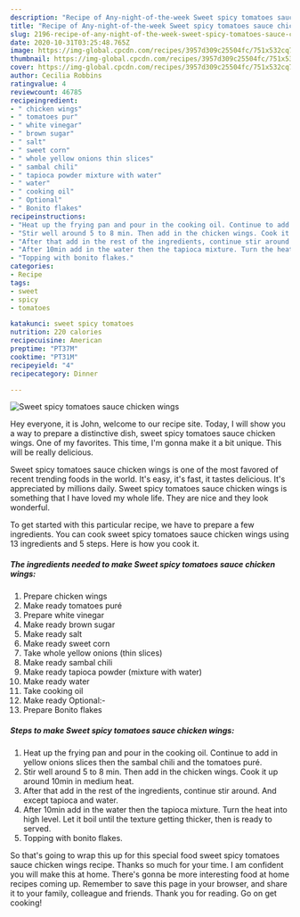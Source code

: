 ```yaml
---
description: "Recipe of Any-night-of-the-week Sweet spicy tomatoes sauce chicken wings"
title: "Recipe of Any-night-of-the-week Sweet spicy tomatoes sauce chicken wings"
slug: 2196-recipe-of-any-night-of-the-week-sweet-spicy-tomatoes-sauce-chicken-wings
date: 2020-10-31T03:25:48.765Z
image: https://img-global.cpcdn.com/recipes/3957d309c25504fc/751x532cq70/sweet-spicy-tomatoes-sauce-chicken-wings-recipe-main-photo.jpg
thumbnail: https://img-global.cpcdn.com/recipes/3957d309c25504fc/751x532cq70/sweet-spicy-tomatoes-sauce-chicken-wings-recipe-main-photo.jpg
cover: https://img-global.cpcdn.com/recipes/3957d309c25504fc/751x532cq70/sweet-spicy-tomatoes-sauce-chicken-wings-recipe-main-photo.jpg
author: Cecilia Robbins
ratingvalue: 4
reviewcount: 46785
recipeingredient:
- " chicken wings"
- " tomatoes pur"
- " white vinegar"
- " brown sugar"
- " salt"
- " sweet corn"
- " whole yellow onions thin slices"
- " sambal chili"
- " tapioca powder mixture with water"
- " water"
- " cooking oil"
- " Optional"
- " Bonito flakes"
recipeinstructions:
- "Heat up the frying pan and pour in the cooking oil. Continue to add in yellow onions slices then the sambal chili and the tomatoes puré."
- "Stir well around 5 to 8 min. Then add in the chicken wings. Cook it up around 10min in medium heat."
- "After that add in the rest of the ingredients, continue stir around. And except tapioca and water."
- "After 10min add in the water then the tapioca mixture. Turn the heat into high level. Let it boil until the texture getting thicker, then is ready to served."
- "Topping with bonito flakes."
categories:
- Recipe
tags:
- sweet
- spicy
- tomatoes

katakunci: sweet spicy tomatoes 
nutrition: 220 calories
recipecuisine: American
preptime: "PT37M"
cooktime: "PT31M"
recipeyield: "4"
recipecategory: Dinner

---
```



![Sweet spicy tomatoes sauce chicken wings](https://img-global.cpcdn.com/recipes/3957d309c25504fc/751x532cq70/sweet-spicy-tomatoes-sauce-chicken-wings-recipe-main-photo.jpg)

Hey everyone, it is John, welcome to our recipe site. Today, I will show you a way to prepare a distinctive dish, sweet spicy tomatoes sauce chicken wings. One of my favorites. This time, I'm gonna make it a bit unique. This will be really delicious.

Sweet spicy tomatoes sauce chicken wings is one of the most favored of recent trending foods in the world. It's easy, it's fast, it tastes delicious. It's appreciated by millions daily. Sweet spicy tomatoes sauce chicken wings is something that I have loved my whole life. They are nice and they look wonderful.




To get started with this particular recipe, we have to prepare a few ingredients. You can cook sweet spicy tomatoes sauce chicken wings using 13 ingredients and 5 steps. Here is how you cook it.

<!--inarticleads1-->

##### The ingredients needed to make Sweet spicy tomatoes sauce chicken wings:

1. Prepare  chicken wings
1. Make ready  tomatoes puré
1. Prepare  white vinegar
1. Make ready  brown sugar
1. Make ready  salt
1. Make ready  sweet corn
1. Take  whole yellow onions (thin slices)
1. Make ready  sambal chili
1. Make ready  tapioca powder (mixture with water)
1. Make ready  water
1. Take  cooking oil
1. Make ready  Optional:-
1. Prepare  Bonito flakes




<!--inarticleads2-->

##### Steps to make Sweet spicy tomatoes sauce chicken wings:

1. Heat up the frying pan and pour in the cooking oil. Continue to add in yellow onions slices then the sambal chili and the tomatoes puré.
1. Stir well around 5 to 8 min. Then add in the chicken wings. Cook it up around 10min in medium heat.
1. After that add in the rest of the ingredients, continue stir around. And except tapioca and water.
1. After 10min add in the water then the tapioca mixture. Turn the heat into high level. Let it boil until the texture getting thicker, then is ready to served.
1. Topping with bonito flakes.




So that's going to wrap this up for this special food sweet spicy tomatoes sauce chicken wings recipe. Thanks so much for your time. I am confident you will make this at home. There's gonna be more interesting food at home recipes coming up. Remember to save this page in your browser, and share it to your family, colleague and friends. Thank you for reading. Go on get cooking!
